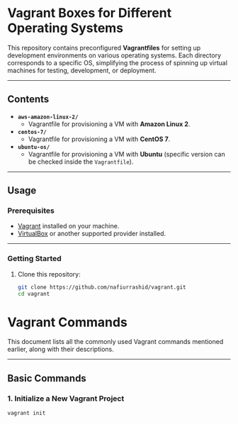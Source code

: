 # **Vagrant Boxes for Different Operating Systems**

This repository contains preconfigured **Vagrantfiles** for setting up development environments on various operating systems. Each directory corresponds to a specific OS, simplifying the process of spinning up virtual machines for testing, development, or deployment.

---

## **Contents**

- **`aws-amazon-linux-2/`**
  - Vagrantfile for provisioning a VM with **Amazon Linux 2**.
- **`centos-7/`**
  - Vagrantfile for provisioning a VM with **CentOS 7**.
- **`ubuntu-os/`**
  - Vagrantfile for provisioning a VM with **Ubuntu** (specific version can be checked inside the `Vagrantfile`).

---

## **Usage**

### **Prerequisites**
- [Vagrant](https://www.vagrantup.com/) installed on your machine.
- [VirtualBox](https://www.virtualbox.org/) or another supported provider installed.

---

### **Getting Started**

1. Clone this repository:
   ```bash
   git clone https://github.com/nafiurrashid/vagrant.git
   cd vagrant
# **Vagrant Commands**

This document lists all the commonly used Vagrant commands mentioned earlier, along with their descriptions.

---

## **Basic Commands**

### **1. Initialize a New Vagrant Project**
```bash
vagrant init

